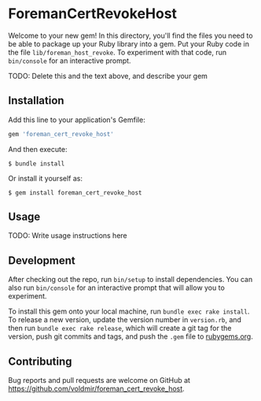 # ForemanCertRevokeHost

Welcome to your new gem! In this directory, you'll find the files you need to be able to package up your Ruby library into a gem. 
Put your Ruby code in the file `lib/foreman_host_revoke`. To experiment with that code, run `bin/console` for an interactive prompt.

TODO: Delete this and the text above, and describe your gem

## Installation

Add this line to your application's Gemfile:

```ruby
gem 'foreman_cert_revoke_host'
```

And then execute:

    $ bundle install

Or install it yourself as:

    $ gem install foreman_cert_revoke_host

## Usage

TODO: Write usage instructions here

## Development

After checking out the repo, run `bin/setup` to install dependencies. You can also run `bin/console` for an interactive prompt that will allow you to experiment.

To install this gem onto your local machine, run `bundle exec rake install`. To release a new version, update the version number in `version.rb`, 
and then run `bundle exec rake release`, which will create a git tag for the version, push git commits and tags, and push the `.gem` file to [rubygems.org](https://rubygems.org).

## Contributing

Bug reports and pull requests are welcome on GitHub at https://github.com/voldmir/foreman_cert_revoke_host.

